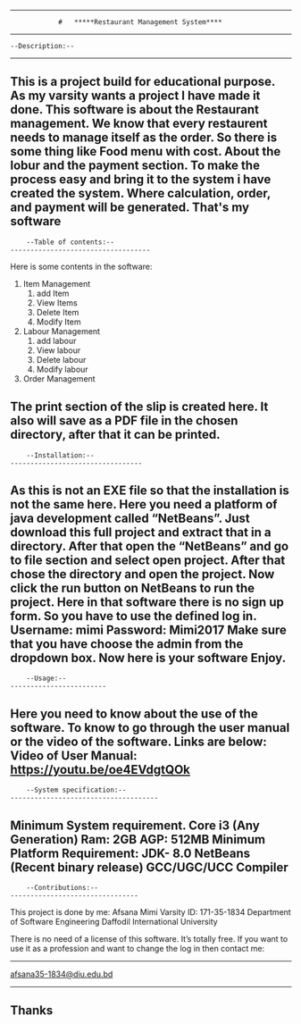 ------------------------------------------------------------------------------------------------
				#	*****Restaurant Management System****
------------------------------------------------------------------------------------------------	
	--Description:--
--------------------------------------------------------------------------------------------------
 This is a project build for educational purpose. As my varsity wants a project I have made it done. 
This software is about the Restaurant management. We know that every restaurent needs to manage itself as the order. So there is some thing like Food menu with cost. About the lobur and the payment section.
To make the process easy and bring it to the system i have created the system. Where calculation, order, and payment will be generated. 
That's my software
-----------------------------------------------------------------------------------------------------------------------------------------------------------

		--Table of contents:--
	-----------------------------------
Here is some contents in the software:
1. Item Management 
	1.  add Item
	2. View Items
	3. Delete Item
	4. Modify Item
2. Labour Management
	1.  add labour
	2. View labour
	3. Delete labour
	4. Modify labour
3. Order Management

The print section of the slip is created here. It also will save as a PDF file in the chosen directory, after that it can be printed. 
------------------------------------------------------------------------------------------------------------------------------------

		--Installation:-- 
	---------------------------------
 As this is not an EXE file so that the installation is not the same here. Here you need a platform of java development called “NetBeans”. Just download this full project and extract that in a directory.
After that open the “NetBeans” and go to file section and select open project. After that chose the directory and open the project. Now click the run button on NetBeans to run the project. 
Here in that software there is no sign up form. So you have to use the defined log in. 
Username: mimi
Password: Mimi2017
Make sure that you have choose the admin from the dropdown box. 
Now here is your software Enjoy.
------------------------------------------------------------------------------------------------------------------------------------------

		--Usage:-- 
	------------------------
Here you need to know about the use of the software. To know to go through the user manual or the video of the software. Links are below: 
Video of User Manual: https://youtu.be/oe4EVdgtQOk
----------------------------------------------------------------------------------------------------------------------------------------------------

		--System specification:-- 
	-------------------------------------
Minimum System requirement. 
Core i3 (Any Generation)
Ram: 2GB
AGP: 512MB
Minimum Platform Requirement: 
JDK- 8.0
NetBeans (Recent binary release)
GCC/UGC/UCC Compiler
-------------------------------------

		--Contributions:--  
	--------------------------------
This project is done by me:
Afsana Mimi
Varsity ID: 171-35-1834
Department of Software Engineering
Daffodil International University

There is no need of a license of this software. It’s totally free. If you want to use it as a profession and want to change the log in then contact me:
******************************* 
afsana35-1834@diu.edu.bd
*******************************

Thanks
-----------
